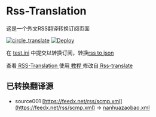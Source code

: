 # Rss-Translation

这是一个外文RSS翻译转换订阅页面 

[![circle_translate](https://github.com/totootao/Rss-Translation/actions/workflows/circle_translate.yml/badge.svg)](https://github.com/totootao/Rss-Translation/actions/workflows/circle_translate.yml)
[![Deploy](https://github.com/totootao/Rss-Translation/actions/workflows/jekyll-gh-pages.yml/badge.svg)](https://github.com/totootao/Rss-Translation/actions/workflows/jekyll-gh-pages.yml)

在 [test.ini](https://github.com/totootao/Rss-Translation/blob/main/test.ini) 中提交以转换订阅，转换[rss to json](https://rss2json.com/)

查看[ RSS-Translation ](https://totootao.github.io/RSS-Translation)使用[ 教程 ](https://www.totootao.net/tutorial/644)修改自[ Rss-translate ](https://github.com/rcy1314/Rss-Translation/)

## 已转换翻译源

 - source001 [https://feedx.net/rss/scmp.xml](https://feedx.net/rss/scmp.xml) -> [nanhuazaobao.xml](rss/nanhuazaobao.xml)
